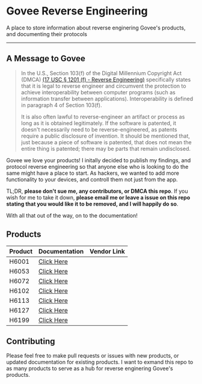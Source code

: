 # Govee Reverse Engineering
A place to store information about reverse enginering Govee's products, and documenting their protocols

------
## A Message to Govee

>In the U.S., Section 103(f) of the Digital Millennium Copyright Act (DMCA) [(17 USC § 1201 (f) - Reverse Engineering)](https://www.law.cornell.edu/uscode/text/17/1201) specifically states that it is legal to reverse engineer and circumvent the protection to achieve interoperability between computer programs (such as information transfer between applications). Interoperability is defined in paragraph 4 of Section 103(f).
>
>It is also often lawful to reverse-engineer an artifact or process as long as it is obtained legitimately. If the software is patented, it doesn't necessarily need to be reverse-engineered, as patents require a public disclosure of invention. It should be mentioned that, just because a piece of software is patented, that does not mean the entire thing is patented; there may be parts that remain undisclosed.


Govee we love your products! I initally decided to publish my findings, and protocol reverse engineering so that anyone else who is looking to do the same might have a place to start. As hackers, we wanted to add more functionality to your devices, and controll them not just from the app.

TL;DR, __please don't sue me, any contributors, or DMCA this repo__. If you wish for me to take it down, __please email me or leave a issue on this repo stating that you would like it to be removed, and I will happily do so__.

With all that out of the way, on to the documentation!

## Products
| Product | Documentation                   | Vendor Link |
|---------|---------------------------------|-------------|
| H6001   | [Click Here](Products/H6001.md) |             |
| H6053   | [Click Here](Products/H6053.md) |             |
| H6072   | [Click Here](Products/H6072.md) |             |
| H6102   | [Click Here](Products/H6102.md) |             |
| H6113   | [Click Here](Products/H6113.md) |             |
| H6127   | [Click Here](Products/H6127.md) |             |
| H6199   | [Click Here](Products/H6199.md) |             |

## Contributing
Please feel free to make pull requests or issues with new products, or updated documentation for existing products. I want to exmand this repo to as many products to serve as a hub for reverse enginering Govee's products.
